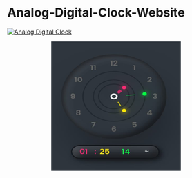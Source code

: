 # Analog-Digital-Clock-Website
[![Analog Digital Clock](https://img.shields.io/badge/Visit-blue.svg)](https://misskalyani.github.io/Analog-Digital-Clock-Website/)



<center><img src="clock.jpg" width="300" height="300" /></center>
